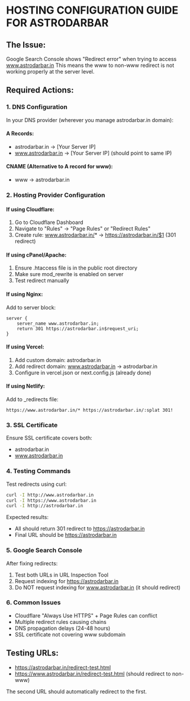 # HOSTING CONFIGURATION GUIDE FOR ASTRODARBAR

## The Issue:
Google Search Console shows "Redirect error" when trying to access www.astrodarbar.in
This means the www to non-www redirect is not working properly at the server level.

## Required Actions:

### 1. DNS Configuration
In your DNS provider (wherever you manage astrodarbar.in domain):

#### A Records:
- astrodarbar.in → [Your Server IP]
- www.astrodarbar.in → [Your Server IP] (should point to same IP)

#### CNAME (Alternative to A record for www):
- www → astrodarbar.in

### 2. Hosting Provider Configuration

#### If using Cloudflare:
1. Go to Cloudflare Dashboard
2. Navigate to "Rules" → "Page Rules" or "Redirect Rules"
3. Create rule: www.astrodarbar.in/* → https://astrodarbar.in/$1 (301 redirect)

#### If using cPanel/Apache:
1. Ensure .htaccess file is in the public root directory
2. Make sure mod_rewrite is enabled on server
3. Test redirect manually

#### If using Nginx:
Add to server block:
```
server {
    server_name www.astrodarbar.in;
    return 301 https://astrodarbar.in$request_uri;
}
```

#### If using Vercel:
1. Add custom domain: astrodarbar.in
2. Add redirect domain: www.astrodarbar.in → astrodarbar.in
3. Configure in vercel.json or next.config.js (already done)

#### If using Netlify:
Add to _redirects file:
```
https://www.astrodarbar.in/* https://astrodarbar.in/:splat 301!
```

### 3. SSL Certificate
Ensure SSL certificate covers both:
- astrodarbar.in
- www.astrodarbar.in

### 4. Testing Commands
Test redirects using curl:
```bash
curl -I http://www.astrodarbar.in
curl -I https://www.astrodarbar.in
curl -I http://astrodarbar.in
```

Expected results:
- All should return 301 redirect to https://astrodarbar.in
- Final URL should be https://astrodarbar.in

### 5. Google Search Console
After fixing redirects:
1. Test both URLs in URL Inspection Tool
2. Request indexing for https://astrodarbar.in
3. Do NOT request indexing for www.astrodarbar.in (it should redirect)

### 6. Common Issues
- Cloudflare "Always Use HTTPS" + Page Rules can conflict
- Multiple redirect rules causing chains
- DNS propagation delays (24-48 hours)
- SSL certificate not covering www subdomain

## Testing URLs:
- https://astrodarbar.in/redirect-test.html
- https://www.astrodarbar.in/redirect-test.html (should redirect to non-www)

The second URL should automatically redirect to the first.
